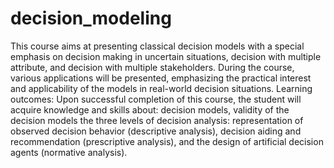 # decision_modeling
This course aims at presenting classical decision models with a special emphasis on decision making in uncertain situations, decision with multiple attribute, and decision with multiple stakeholders.
During the course, various applications will be presented, emphasizing the practical interest and applicability of the models in real-world decision situations.
Learning outcomes:
Upon successful completion of this course, the student will acquire knowledge and skills about:
decision models, validity of the decision models
the three levels of decision analysis: representation of observed decision behavior (descriptive analysis), decision aiding and recommendation (prescriptive analysis), and the design of artificial decision agents (normative analysis).
